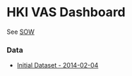 HKI VAS Dashboard
=================

See [SOW](sow.md)

### Data
* [Initial Dataset - 2014-02-04](https://docs.google.com/a/ona.io/spreadsheet/ccc?key=0AnF9Fte7ey_wdFlYY3kyMk4ycV9KX2xuR3NUdUdzSUE&usp=drive_web#gid=0)
